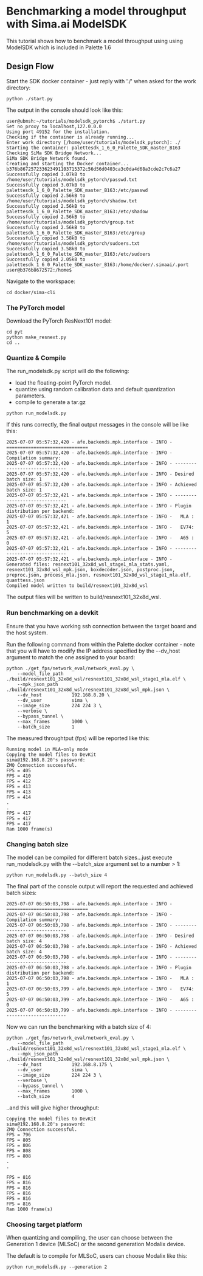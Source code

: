 # Benchmarking a model throughput with Sima.ai ModelSDK #

This tutorial shows how to benchmark a model throughput using using ModelSDK which is included in Palette 1.6


## Design Flow ##

Start the SDK docker container - just reply with './' when asked for the work directory:

```shell
python ./start.py
```

The output in the console should look like this:

```shell
user@ubmsh:~/tutorials/modelsdk_pytorch$ ./start.py 
Set no_proxy to localhost,127.0.0.0
Using port 49152 for the installation.
Checking if the container is already running...
Enter work directory [/home/user/tutorials/modelsdk_pytorch]: ./
Starting the container: palettesdk_1_6_0_Palette_SDK_master_B163
Checking SiMa SDK Bridge Network...
SiMa SDK Bridge Network found.
Creating and starting the Docker container...
b376b867257233623491103715372c56d56d0403ca3c0da4d68a3cde2c7c6a27
Successfully copied 3.07kB to /home/user/tutorials/modelsdk_pytorch/passwd.txt
Successfully copied 3.07kB to palettesdk_1_6_0_Palette_SDK_master_B163:/etc/passwd
Successfully copied 2.56kB to /home/user/tutorials/modelsdk_pytorch/shadow.txt
Successfully copied 2.56kB to palettesdk_1_6_0_Palette_SDK_master_B163:/etc/shadow
Successfully copied 2.56kB to /home/user/tutorials/modelsdk_pytorch/group.txt
Successfully copied 2.56kB to palettesdk_1_6_0_Palette_SDK_master_B163:/etc/group
Successfully copied 3.58kB to /home/user/tutorials/modelsdk_pytorch/sudoers.txt
Successfully copied 3.58kB to palettesdk_1_6_0_Palette_SDK_master_B163:/etc/sudoers
Successfully copied 2.05kB to palettesdk_1_6_0_Palette_SDK_master_B163:/home/docker/.simaai/.port
user@b376b8672572:/home$ 
```

Navigate to the workspace:

```shell
cd docker/sima-cli
```


### The PyTorch model ###

Download the PyTorch ResNext101 model:

```shell
cd pyt
python make_resnext.py
cd ..
```


### Quantize & Compile ###

The run_modelsdk.py script will do the following:

* load the floating-point PyTorch model.
* quantize using random calibration data and default quantization parameters.
* compile to generate a tar.gz

```shell
python run_modelsdk.py
```

If this runs correctly, the final output messages in the console will be like this:

```shell
2025-07-07 05:57:32,420 - afe.backends.mpk.interface - INFO - ==============================
2025-07-07 05:57:32,420 - afe.backends.mpk.interface - INFO - Compilation summary:
2025-07-07 05:57:32,420 - afe.backends.mpk.interface - INFO - ------------------------------
2025-07-07 05:57:32,420 - afe.backends.mpk.interface - INFO - Desired batch size: 1
2025-07-07 05:57:32,420 - afe.backends.mpk.interface - INFO - Achieved batch size: 1
2025-07-07 05:57:32,421 - afe.backends.mpk.interface - INFO - ------------------------------
2025-07-07 05:57:32,421 - afe.backends.mpk.interface - INFO - Plugin distribution per backend:
2025-07-07 05:57:32,421 - afe.backends.mpk.interface - INFO -   MLA : 1
2025-07-07 05:57:32,421 - afe.backends.mpk.interface - INFO -   EV74: 5
2025-07-07 05:57:32,421 - afe.backends.mpk.interface - INFO -   A65 : 0
2025-07-07 05:57:32,421 - afe.backends.mpk.interface - INFO - ------------------------------
2025-07-07 05:57:32,421 - afe.backends.mpk.interface - INFO - Generated files: resnext101_32x8d_wsl_stage1_mla_stats.yaml, resnext101_32x8d_wsl_mpk.json, boxdecoder.json, postproc.json, preproc.json, process_mla.json, resnext101_32x8d_wsl_stage1_mla.elf, quanttess.json
Compiled model written to build/resnext101_32x8d_wsl
```

The output files will be written to build/resnext101_32x8d_wsl.


### Run benchmarking on a devkit ###

Ensure that you have working ssh connection between the target board and the host system.


Run the following command from within the Palette docker container - note that you will have to modify the IP address specified by the --dv_host argument to match the one assigned to your board:


```shell
python ./get_fps/network_eval/network_eval.py \
    --model_file_path   ./build/resnext101_32x8d_wsl/resnext101_32x8d_wsl_stage1_mla.elf \
    --mpk_json_path     ./build/resnext101_32x8d_wsl/resnext101_32x8d_wsl_mpk.json \
    --dv_host           192.168.8.20 \
    --dv_user           sima \
    --image_size        224 224 3 \
    --verbose \
    --bypass_tunnel \
    --max_frames        1000 \
    --batch_size        1
```


The measured throughtput (fps) will be reported like this:


```shell
Running model in MLA-only mode
Copying the model files to DevKit
sima@192.168.8.20's password: 
ZMQ Connection successful.
FPS = 405
FPS = 410
FPS = 412
FPS = 413
FPS = 413
FPS = 414
.
.
FPS = 417
FPS = 417
FPS = 417
Ran 1000 frame(s)
```


### Changing batch size ###

The model can be compiled for different batch sizes...just execute run_modelsdk.py with the --batch_size argument set to a number > 1:


```shell
python run_modelsdk.py --batch_size 4
```


The final part of the console output will report the requested and achieved batch sizes:



```shell
2025-07-07 06:50:03,798 - afe.backends.mpk.interface - INFO - ==============================
2025-07-07 06:50:03,798 - afe.backends.mpk.interface - INFO - Compilation summary:
2025-07-07 06:50:03,798 - afe.backends.mpk.interface - INFO - ------------------------------
2025-07-07 06:50:03,798 - afe.backends.mpk.interface - INFO - Desired batch size: 4
2025-07-07 06:50:03,798 - afe.backends.mpk.interface - INFO - Achieved batch size: 4
2025-07-07 06:50:03,798 - afe.backends.mpk.interface - INFO - ------------------------------
2025-07-07 06:50:03,798 - afe.backends.mpk.interface - INFO - Plugin distribution per backend:
2025-07-07 06:50:03,798 - afe.backends.mpk.interface - INFO -   MLA : 1
2025-07-07 06:50:03,799 - afe.backends.mpk.interface - INFO -   EV74: 5
2025-07-07 06:50:03,799 - afe.backends.mpk.interface - INFO -   A65 : 0
2025-07-07 06:50:03,799 - afe.backends.mpk.interface - INFO - ------------------------------
```



Now we can run the benchmarking with a batch size of 4:



```shell
python ./get_fps/network_eval/network_eval.py \
    --model_file_path   ./build/resnext101_32x8d_wsl/resnext101_32x8d_wsl_stage1_mla.elf \
    --mpk_json_path     ./build/resnext101_32x8d_wsl/resnext101_32x8d_wsl_mpk.json \
    --dv_host           192.168.8.175 \
    --dv_user           sima \
    --image_size        224 224 3 \
    --verbose \
    --bypass_tunnel \
    --max_frames        1000 \
    --batch_size        4
```


..and this will give higher throughput:




```shell
Copying the model files to DevKit
sima@192.168.8.20's password: 
ZMQ Connection successful.
FPS = 796
FPS = 805
FPS = 806
FPS = 808
FPS = 808
.
.

FPS = 816
FPS = 816
FPS = 816
FPS = 816
FPS = 816
FPS = 816
Ran 1000 frame(s)
```



### Choosing target platform ###


When quantizing and compiling, the user can choose between the Generation 1 device (MLSoC) or the second generation Modalix device.

The default is to compile for MLSoC, users can choose Modalix like this:

```shell
python run_modelsdk.py --generation 2
```


